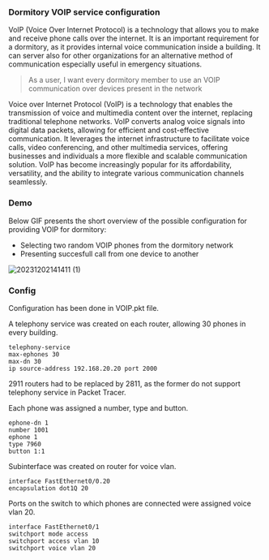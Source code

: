 ### Dormitory VOIP service configuration

VoIP (Voice Over Internet Protocol) is a technology that allows you to make and receive phone calls over the internet. It is an important requirement for a dormitory, as it provides internal voice communication inside a building. It can server also for other organizations for an alternative method of communication especially useful in emergency situations.

> As a user, I want every dormitory member to use an VOIP communication over devices present in the network

Voice over Internet Protocol (VoIP) is a technology that enables the transmission of voice and multimedia content over the internet, replacing traditional telephone networks. VoIP converts analog voice signals into digital data packets, allowing for efficient and cost-effective communication. It leverages the internet infrastructure to facilitate voice calls, video conferencing, and other multimedia services, offering businesses and individuals a more flexible and scalable communication solution. VoIP has become increasingly popular for its affordability, versatility, and the ability to integrate various communication channels seamlessly.

### Demo

Below GIF presents the short overview of the possible configuration for providing VOIP for dormitory:

- Selecting two random VOIP phones from the dormitory network
- Presenting succesfull call from one device to another

![20231202141411 (1)](https://github.com/janek1842/NetCamps/assets/56030577/05a8b901-3c60-4c2e-aae6-0ae4290e8621)

### Config

Configuration has been done in VOIP.pkt file.

A telephony service was created on each router, allowing 30 phones in every building. 
```
telephony-service
max-ephones 30
max-dn 30
ip source-address 192.168.20.20 port 2000
```
2911 routers had to be replaced by 2811, as the former do not support telephony service in Packet Tracer. 

Each phone was assigned a number, type and button. 
```
ephone-dn 1
number 1001
ephone 1
type 7960
button 1:1
```

Subinterface was created on router for voice vlan. 

```
interface FastEthernet0/0.20
encapsulation dot1Q 20

```

Ports on the switch to which phones are connected were assigned voice vlan 20. 
```
interface FastEthernet0/1
switchport mode access
switchport access vlan 10
switchport voice vlan 20
```
